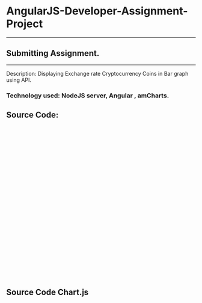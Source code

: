 # AngularJS-Developer-Assignment-Project
***
## Submitting Assignment.
***
Description:
Displaying Exchange rate Cryptocurrency Coins in Bar graph using API. 

### Technology used: NodeJS server, Angular , amCharts.

## Source Code:
<!DOCTYPE html>
 <html>
	<script src="https://ajax.googleapis.com/ajax/libs/angularjs/1.6.4/angular.min.js"></script>   
	<script src="https://cdnjs.cloudflare.com/ajax/libs/amcharts/3.13.0/amcharts.js"></script>
	<script src="https://cdnjs.cloudflare.com/ajax/libs/amcharts/3.13.0/serial.js"></script>
	<script src="https://cdnjs.cloudflare.com/ajax/libs/amcharts/3.13.0/themes/black.js"></script>	
	<script src="https://rawgit.com/ThumbsAlmighty/amCharts-Angular/master/dist/amChartsDirective.js"></script>
	<script src="chart.js"></script>
	<body><center>
	   <div ng-app="amChartsDirectiveExample">
		    <div ng-controller="amChartsController" style="height: 400px; width: 600px;">
		        <am-chart id="myFirstChart" options="amChartOptions"></am-chart>
		    </div>
		</div>
	</body></center>
</html>

## Source Code Chart.js 



